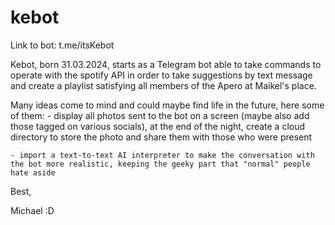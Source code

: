 # kebot

Link to bot: t.me/itsKebot

Kebot, born 31.03.2024, starts as a Telegram bot able to take commands to operate with the spotify API in order to take suggestions by text message and create a playlist satisfying all members of the Apero at Maikel's place.

Many ideas come to mind and could maybe find life in the future, here some of them:
    - display all photos sent to the bot on a screen (maybe also add those tagged on various socials), at the end of the night, create a cloud directory to store the photo and share them with those who were present

    - import a text-to-text AI interpreter to make the conversation with the bot more realistic, keeping the geeky part that "normal" people hate aside


Best,

Michael :D